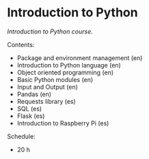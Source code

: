 # Introduction to Python
*Introduction to Python course.*

Contents:
* Package and environment management (en)
* Introduction to Python language (en)
* Object oriented programming (en)
* Basic Python modules (en)
* Input and Output (en)
* Pandas (en)
* Requests library (es)
* SQL (es)
* Flask (es)
* Introduction to Raspberry Pi (es)

Schedule:
* 20 h
